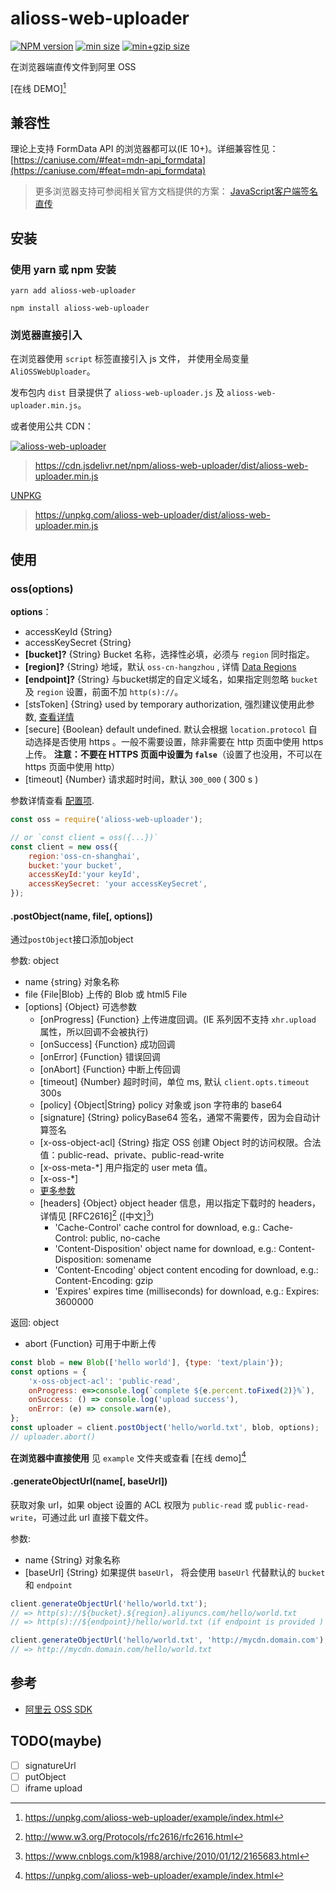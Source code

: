 # alioss-web-uploader
[![NPM version](https://img.shields.io/npm/v/alioss-web-uploader.svg)](https://www.npmjs.com/package/alioss-web-uploader)
[![min size](https://img.shields.io/bundlephobia/min/alioss-web-uploader)](https://unpkg.com/browse/alioss-web-uploader/dist/)
[![min+gzip size](https://img.shields.io/bundlephobia/minzip/alioss-web-uploader)](https://unpkg.com/alioss-web-uploader/dist/alioss-web-uploader.min.js)

在浏览器端直传文件到阿里 OSS

[在线 DEMO][^demo_online]

## 兼容性

理论上支持 FormData API 的浏览器都可以(IE 10+)。详细兼容性见： [https://caniuse.com/#feat=mdn-api_formdata](https://caniuse.com/#feat=mdn-api_formdata)

> 更多浏览器支持可参阅相关官方文档提供的方案： [JavaScript客户端签名直传](https://help.aliyun.com/document_detail/31925.html)

## 安装

### 使用 yarn 或 npm 安装
```shell script
yarn add alioss-web-uploader
```

```shell script
npm install alioss-web-uploader
```

### 浏览器直接引入
在浏览器使用 `script` 标签直接引入 js 文件， 并使用全局变量 `AliOSSWebUploader`。

发布包内 `dist` 目录提供了 `alioss-web-uploader.js` 及 `alioss-web-uploader.min.js`。

或者使用公共 CDN：

[![alioss-web-uploader](https://data.jsdelivr.com/v1/package/npm/alioss-web-uploader/badge)](https://www.jsdelivr.com/package/npm/alioss-web-uploader)
> https://cdn.jsdelivr.net/npm/alioss-web-uploader/dist/alioss-web-uploader.min.js

[UNPKG](https://unpkg.com/alioss-web-uploader/dist/)
> https://unpkg.com/alioss-web-uploader/dist/alioss-web-uploader.min.js

## 使用

### oss(options)
__options__：
* accessKeyId {String}
* accessKeySecret {String}
* **[bucket]?** {String} Bucket 名称，选择性必填，必须与 `region` 同时指定。
* **[region]?** {String} 地域，默认 `oss-cn-hangzhou` , 详情 [Data Regions](https://github.com/ali-sdk/ali-oss#data-regions)
* **[endpoint]?** {String} 与bucket绑定的自定义域名，如果指定则忽略 `bucket` 及 `region` 设置，前面不加 `http(s)://`。
* [stsToken] {String} used by temporary authorization, 强烈建议使用此参数, [查看详情](https://www.alibabacloud.com/help/doc-detail/32077.htm)
* [secure] {Boolean} default undefined. 默认会根据 `location.protocol` 自动选择是否使用 https 。一般不需要设置，除非需要在 http 页面中使用 https 上传。 **注意：不要在 HTTPS 页面中设置为 `false`**（设置了也没用，不可以在 https 页面中使用 http）
* [timeout] {Number} 请求超时时间，默认 `300_000` ( 300 s )

[^_^]: # (* [internal] {Boolean} default false)
[^_^]: # (* [cname] {String} default false, access oss with custom domain name. if true, you can fill endpoint field with your custom domain name)

  
参数详情查看 [配置项](https://help.aliyun.com/document_detail/64095.html).

```js
const oss = require('alioss-web-uploader');

// or `const client = oss({...})`
const client = new oss({
    region:'oss-cn-shanghai',
    bucket:'your bucket',
    accessKeyId:'your keyId',
    accessKeySecret: 'your accessKeySecret',
});
```

#### .postObject(name, file[, options])
通过`postObject`接口添加object

参数: object
* name {string} 对象名称
* file {File|Blob} 上传的 Blob 或 html5 File
* [options] {Object} 可选参数
  * [onProgress] {Function} 上传进度回调。(IE 系列因不支持 `xhr.upload` 属性，所以回调不会被执行)
  * [onSuccess] {Function} 成功回调
  * [onError] {Function} 错误回调
  * [onAbort] {Function} 中断上传回调
  * [timeout] {Number} 超时时间，单位 ms, 默认 `client.opts.timeout` 300s
  * [policy] {Object|String} policy 对象或 json 字符串的 base64
  * [signature] {String} policyBase64 签名，通常不需要传，因为会自动计算签名
  * [x-oss-object-acl] {String} 指定 OSS 创建 Object 时的访问权限。合法值：public-read、private、public-read-write
  * [x-oss-meta-*] 用户指定的 user meta 值。
  * [x-oss-*] 
  * [更多参数](https://help.aliyun.com/document_detail/31988.html)
  * [headers] {Object} object header 信息，用以指定下载时的 headers，详情见 [RFC2616][^RFC2616] 
  ([中文][^RFC2616_ZH])
    * 'Cache-Control' cache control for download, e.g.: Cache-Control: public, no-cache
    * 'Content-Disposition' object name for download, e.g.: Content-Disposition: somename
    * 'Content-Encoding' object content encoding for download, e.g.: Content-Encoding: gzip
    * 'Expires' expires time (milliseconds) for download, e.g.: Expires: 3600000
  
返回: object
* abort {Function} 可用于中断上传

```js
const blob = new Blob(['hello world'], {type: 'text/plain'});
const options = {
    'x-oss-object-acl': 'public-read',
    onProgress: e=>console.log(`complete ${e.percent.toFixed(2)}%`),
    onSuccess: () => console.log('upload success'),
    onError: (e) => console.warn(e),
};
const uploader = client.postObject('hello/world.txt', blob, options);
// uploader.abort()
```

__在浏览器中直接使用__ 见 `example` 文件夹或查看 [在线 demo][^demo_online]

#### .generateObjectUrl(name[, baseUrl])
获取对象 url，如果 object 设置的 ACL 权限为 `public-read` 或 `public-read-write`，可通过此 url 直接下载文件。

参数:
* name {String} 对象名称
* [baseUrl] {String} 如果提供 `baseUrl`， 将会使用 `baseUrl` 代替默认的 `bucket` 和 `endpoint`

```js
client.generateObjectUrl('hello/world.txt');
// => http(s)://${bucket}.${region}.aliyuncs.com/hello/world.txt
// => http(s)://${endpoint}/hello/world.txt (if endpoint is provided )

client.generateObjectUrl('hello/world.txt', 'http://mycdn.domain.com');
// => http://mycdn.domain.com/hello/world.txt
```

## 参考
* [阿里云 OSS SDK](https://github.com/ali-sdk/ali-oss)

## TODO(maybe)

- [ ] signatureUrl 
- [ ] putObject
- [ ] iframe upload

[^demo_online]: https://unpkg.com/alioss-web-uploader/example/index.html
[^RFC2616]: http://www.w3.org/Protocols/rfc2616/rfc2616.html
[^RFC2616_ZH]: https://www.cnblogs.com/k1988/archive/2010/01/12/2165683.html
